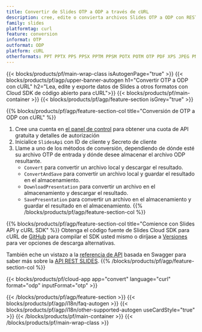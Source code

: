 ```yaml
---
title: Convertir de Slides OTP a ODP a través de cURL
description: cree, edite o convierta archivos Slides OTP a ODP con REST API y cURL SDK de código abierto
family: slides
platformtag: curl
feature: conversion
informat: OTP
outformat: ODP
platform: cURL
otherformats: PPT PPTX PPS PPSX PPTM PPSM POTX POTM OTP PDF XPS JPEG PNG BMP TIFF SVG HTML SWF HTML5 GIF XAML MD MPEG4
---
```


{{< blocks/products/pf/main-wrap-class isAutogenPage="true" >}}
{{< blocks/products/pf/agp/upper-banner-autogen h1="Convertir OTP a ODP con cURL" h2="Lea, edite y exporte datos de Slides a otros formatos con Cloud SDK de código abierto para cURL">}}
{{< blocks/products/pf/main-container >}}
{{< blocks/products/pf/agp/feature-section isGrey="true" >}}

{{% blocks/products/pf/agp/feature-section-col title="Conversión de OTP a ODP con cURL" %}}
1. Cree una cuenta en <a href="https://dashboard.aspose.cloud/">el panel de control</a> para obtener una cuota de API gratuita y detalles de autorización
1. Inicialice ```SlidesApi``` con ID de cliente y Secreto de cliente
1. Llame a uno de los métodos de conversión, dependiendo de dónde esté su archivo OTP de entrada y dónde desee almacenar el archivo ODP resultante.
    - ```Convert``` para convertir un archivo local y descargar el resultado.
    - ```ConvertAndSave``` para convertir un archivo local y guardar el resultado en el almacenamiento.
    - ```DownloadPresentation``` para convertir un archivo en el almacenamiento y descargar el resultado.
    - ```SavePresentation``` para convertir un archivo en el almacenamiento y guardar el resultado en el almacenamiento.
{{% /blocks/products/pf/agp/feature-section-col %}}

{{% blocks/products/pf/agp/feature-section-col title="Comience con Slides API y cURL SDK" %}}
Obtenga el código fuente de Slides Cloud SDK para cURL de [GitHub](https://github.com/aspose-slides-cloud/aspose-slides-cloud-curl) para compilar el SDK usted mismo o diríjase a [Versiones](https://releases.aspose.cloud/) para ver opciones de descarga alternativas.

También eche un vistazo a la [referencia de API](https://apireference.aspose.cloud/slides/) basada en Swagger para saber más sobre la [API REST SLIDES](https://products.aspose.cloud/slides/curl/).
{{% /blocks/products/pf/agp/feature-section-col %}}

{{< blocks/products/pf/cloud-app app="convert" language="curl" format="odp" inputFormat="otp" >}}

{{< /blocks/products/pf/agp/feature-section >}}
{{< blocks/products/pf/agp/i18n/faq-autogen >}}
{{< blocks/products/pf/agp/i18n/other-supported-autogen useCardStyle="true" >}}
{{< /blocks/products/pf/main-container >}}
{{< /blocks/products/pf/main-wrap-class >}}